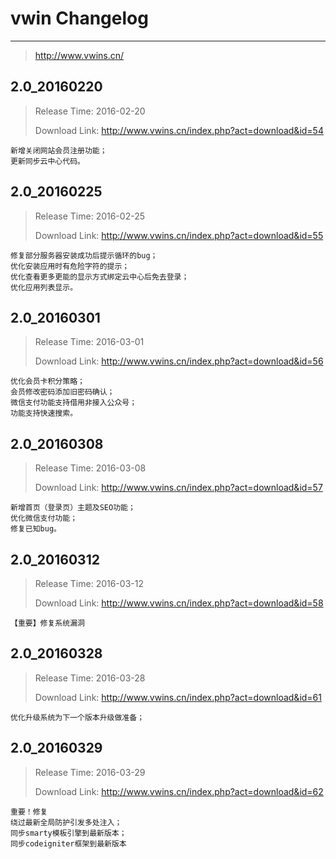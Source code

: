 # vwin Changelog
---

> http://www.vwins.cn/

## 2.0_20160220

> Release Time: 2016-02-20
>
> Download Link: http://www.vwins.cn/index.php?act=download&id=54

```
新增关闭网站会员注册功能；
更新同步云中心代码。
```

## 2.0_20160225

> Release Time: 2016-02-25
>
> Download Link: http://www.vwins.cn/index.php?act=download&id=55

```
修复部分服务器安装成功后提示循环的bug；
优化安装应用时有危险字符的提示；
优化查看更多更能的显示方式绑定云中心后免去登录；
优化应用列表显示。
```

## 2.0_20160301

> Release Time: 2016-03-01
>
> Download Link: http://www.vwins.cn/index.php?act=download&id=56

```
优化会员卡积分策略；
会员修改密码添加旧密码确认；
微信支付功能支持借用非接入公众号；
功能支持快速搜索。
```

## 2.0_20160308

> Release Time: 2016-03-08
>
> Download Link: http://www.vwins.cn/index.php?act=download&id=57

```
新增首页（登录页）主题及SEO功能；
优化微信支付功能；
修复已知bug。
```

## 2.0_20160312

> Release Time: 2016-03-12
>
> Download Link: http://www.vwins.cn/index.php?act=download&id=58

```
【重要】修复系统漏洞
```

## 2.0_20160328

> Release Time: 2016-03-28
>
> Download Link: http://www.vwins.cn/index.php?act=download&id=61

```
优化升级系统为下一个版本升级做准备；
```

## 2.0_20160329

> Release Time: 2016-03-29
>
> Download Link: http://www.vwins.cn/index.php?act=download&id=62

```
重要！修复
绕过最新全局防护引发多处注入；
同步smarty模板引擎到最新版本；
同步codeigniter框架到最新版本
```

